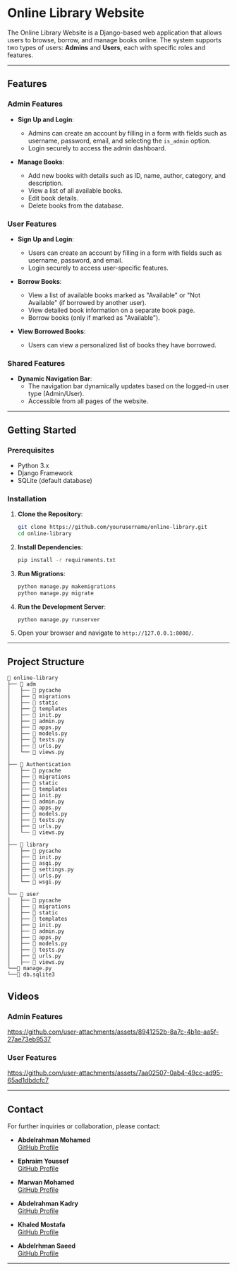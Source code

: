 # Online Library Website

The Online Library Website is a Django-based web application that allows users to browse, borrow, and manage books online. The system supports two types of users: **Admins** and **Users**, each with specific roles and features.

---

## Features

### Admin Features
- **Sign Up and Login**:
  - Admins can create an account by filling in a form with fields such as username, password, email, and selecting the `is_admin` option.
  - Login securely to access the admin dashboard.

- **Manage Books**:
  - Add new books with details such as ID, name, author, category, and description.
  - View a list of all available books.
  - Edit book details.
  - Delete books from the database.

### User Features
- **Sign Up and Login**:
  - Users can create an account by filling in a form with fields such as username, password, and email.
  - Login securely to access user-specific features.

- **Borrow Books**:
  - View a list of available books marked as "Available" or "Not Available" (if borrowed by another user).
  - View detailed book information on a separate book page.
  - Borrow books (only if marked as "Available").

- **View Borrowed Books**:
  - Users can view a personalized list of books they have borrowed.

### Shared Features
- **Dynamic Navigation Bar**:
  - The navigation bar dynamically updates based on the logged-in user type (Admin/User).
  - Accessible from all pages of the website.

---

## Getting Started

### Prerequisites
- Python 3.x
- Django Framework
- SQLite (default database)

### Installation
1. **Clone the Repository**:
    ```sh
    git clone https://github.com/yourusername/online-library.git
    cd online-library
    ```

2. **Install Dependencies**:
    ```sh
    pip install -r requirements.txt
    ```

3. **Run Migrations**:
    ```sh
    python manage.py makemigrations
    python manage.py migrate
    ```

4. **Run the Development Server**:
    ```sh
    python manage.py runserver
    ```

5. Open your browser and navigate to `http://127.0.0.1:8000/`.

---

## Project Structure

```plaintext
📁 online-library
├── 📁 adm
│   ├── 📁 pycache
│   ├── 📁 migrations
│   ├── 📁 static
│   ├── 📁 templates
│   ├── 📄 init.py
│   ├── 📄 admin.py
│   ├── 📄 apps.py
│   ├── 📄 models.py
│   ├── 📄 tests.py
│   ├── 📄 urls.py
│   └── 📄 views.py
│
├── 📁 Authentication
│   ├── 📁 pycache
│   ├── 📁 migrations
│   ├── 📁 static
│   ├── 📁 templates
│   ├── 📄 init.py
│   ├── 📄 admin.py
│   ├── 📄 apps.py
│   ├── 📄 models.py
│   ├── 📄 tests.py
│   ├── 📄 urls.py
│   └── 📄 views.py
│
├── 📁 library
│   ├── 📁 pycache
│   ├── 📄 init.py
│   ├── 📄 asgi.py
│   ├── 📄 settings.py
│   ├── 📄 urls.py
│   └── 📄 wsgi.py
│
└── 📁 user
│   ├── 📁 pycache
│   ├── 📁 migrations
│   ├── 📁 static
│   ├── 📁 templates
│   ├── 📄 init.py
│   ├── 📄 admin.py
│   ├── 📄 apps.py
│   ├── 📄 models.py
│   ├── 📄 tests.py
│   ├── 📄 urls.py
│   ├── 📄 views.py
└──📄 manage.py
└──📄 db.sqlite3
```
## Videos
### Admin Features
https://github.com/user-attachments/assets/8941252b-8a7c-4b1e-aa5f-27ae73eb9537
### User Features
https://github.com/user-attachments/assets/7aa02507-0ab4-49cc-ad95-65ad1dbdcfc7

---

## Contact

For further inquiries or collaboration, please contact:

- **Abdelrahman Mohamed**\
  [GitHub Profile](https://github.com/abdomohd26)

- **Ephraim Youssef**\
[GitHub Profile](https://github.com/EphraimYoussef)

- **Marwan Mohamed**\
[GitHub Profile](https://github.com/MarwanMaro999)

- **Abdelrahman Kadry**\
[GitHub Profile](https://github.com/Kadry-jr)

- **Khaled Mostafa**\
[GitHub Profile](https://github.com/khaledmostafa2)

- **Abdelrhman Saeed**\
[GitHub Profile](https://github.com/Abdelrahmaan24)

---
